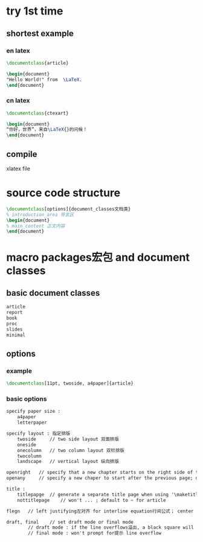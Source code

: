 # try 1st time
## shortest example
### en latex
```tex
\documentclass{article}

\begin{document}
"Hello World!" from  \LaTeX.
\end{document}
```
### cn latex
```tex
\documentclass{ctexart}

\begin{document}
“你好，世界”，来自\LaTeX{}的问候！
\end{document}
```
## compile
xlatex file  
# source code structure
```tex
\documentclass[options]{document_classes文档类}
% introduction_area 导言区
\begin{document}
% main_content 正文内容
\end{document}
```
# macro packages宏包 and document classes
## basic document classes
```txt
article
report
book
proc
slides
minimal
```
## options
### example
```tex
\documentclass[11pt, twoside, a4paper]{article}
```
### basic options
```txt
specify paper size :
	a4paper
	letterpaper

specify layout : 指定排版
	twoside		// two side layout 双面排版
	oneside
	onecolumn	// two column layout 双栏排版
	twocolumn
	landscape	// vertical layout 纵向排版

openright	// specify that a new chapter starts on the right side of the odd page奇数页; default to openright for book
openany		// specify a new chaper to start after the previous page; default to openany for report

title :
	titlepapge	// generate a separate title page when using '\maketitle'; default to ~ for report and book
	nottitlepage	// won't ... ; default to ~ for article

flegn	// left justifying左对齐 for interline equation行间公式； center alignment by default for interline equations

draft, final	// set draft mode or final mode
		// draft mode : if the line overflows溢出, a black square will be added at the end of a line
		// final mode : won't prompt for提示 line overflow	
	
```
